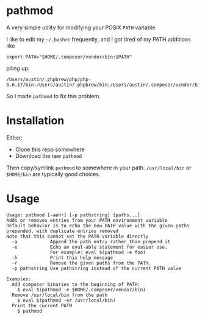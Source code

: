 # pathmod

A very simple utility for modifying your POSIX `PATH` variable.

I like to edit my `~/.bashrc` frequently, and I got tired of my PATH additions like

```
export PATH="$HOME/.composer/vendor/bin:$PATH"
```

piling up:

```
/Users/austin/.phpbrew/php/php-5.6.17/bin:/Users/austin/.phpbrew/bin:/Users/austin/.composer/vendor/bin:/usr/local/sbin:/Users/austin/.composer/vendor/bin:/usr/local/sbin:/Users/austin/.composer/vendor/bin:/usr/local/sbin:/Users/austin/.composer/vendor/bin:/usr/local/sbin:/usr/local/bin:/usr/bin:/bin:/usr/sbin:/sbin:/opt/X11/bin
```

So I made `pathmod` to fix this problem.

# Installation

Either:

* Clone this repo somewhere
* Download the raw `pathmod`

Then copy/symlink `pathmod` to somewhere in your path. `/usr/local/bin` or `$HOME/bin` are typically good choices.


# Usage

```
Usage: pathmod [-aehr] [-p pathstring] [paths...]
Adds or removes entries from your PATH environment variable
Default behavior is to echo the new PATH value with the given paths prepended, with duplicate entries removed
Note that this cannot set the PATH variable directly
  -a            Append the path entry rather than prepend it
  -e            Echo an eval-able statement for easier use.
                For example: eval $(pathmod -e foo)
  -h            Print this help message
  -r            Remove the given paths from the PATH.
  -p pathstring Use pathstring instead of the current PATH value

Examples:
  Add composer binaries to the beginning of PATH:
    $ eval $(pathmod -e $HOME/.composer/vendor/bin)
  Remove /usr/local/bin from the path
    $ eval $(pathmod -er /usr/local/bin)
  Print the current PATH
    $ pathmod
```
